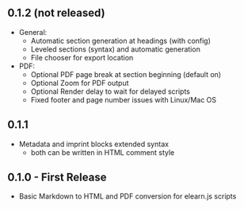 ## 0.1.2 (not released)
* General:
    * Automatic section generation at headings (with config)
    * Leveled sections (syntax) and automatic generation
    * File chooser for export location
* PDF:
    * Optional PDF page break at section beginning (default on)
    * Optional Zoom for PDF output
    * Optional Render delay to wait for delayed scripts
    * Fixed footer and page number issues with Linux/Mac OS
## 0.1.1
* Metadata and imprint blocks extended syntax
    * both can be written in HTML comment style
## 0.1.0 - First Release
* Basic Markdown to HTML and PDF conversion for elearn.js scripts
